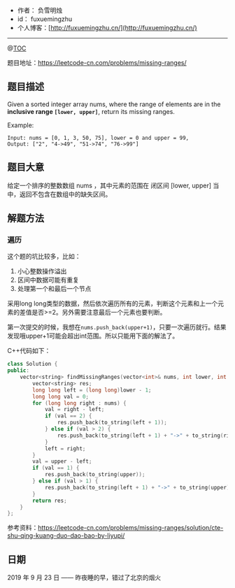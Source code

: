 - 作者：    负雪明烛
- id：      fuxuemingzhu
- 个人博客：[http://fuxuemingzhu.cn/](http://fuxuemingzhu.cn/)

---
@[TOC](目录)

题目地址：https://leetcode-cn.com/problems/missing-ranges/

## 题目描述

Given a sorted integer array nums, where the range of elements are in the **inclusive range `[lower, upper]`**, return its missing ranges.

Example:
    
    Input: nums = [0, 1, 3, 50, 75], lower = 0 and upper = 99,
    Output: ["2", "4->49", "51->74", "76->99"]


## 题目大意

给定一个排序的整数数组 nums ，其中元素的范围在 闭区间 [lower, upper] 当中，返回不包含在数组中的缺失区间。

## 解题方法

### 遍历

这个题的坑比较多，比如：

1. 小心整数操作溢出
2. 区间中数据可能有重复
3. 处理第一个和最后一个节点

采用long long类型的数据，然后依次遍历所有的元素，判断这个元素和上一个元素的差值是否>=2。另外需要注意最后一个元素也要判断。

第一次提交的时候，我想在`nums.push_back(upper+1)`，只要一次遍历就行。结果发现哦upper+1可能会超出int范围。所以只能用下面的解法了。

C++代码如下：

```cpp
class Solution {
public:
    vector<string> findMissingRanges(vector<int>& nums, int lower, int upper) {
        vector<string> res;
        long long left = (long long)lower - 1;
        long long val = 0;
        for (long long right : nums) {
            val = right - left;
            if (val == 2) {
                res.push_back(to_string(left + 1));
            } else if (val > 2) {
                res.push_back(to_string(left + 1) + "->" + to_string(right - 1));
            }
            left = right;
        }
        val = upper - left;
        if (val == 1) {
            res.push_back(to_string(upper));
        } else if (val > 1) {
            res.push_back(to_string(left + 1) + "->" + to_string(upper));
        }
        return res;
    }
};
```

参考资料：https://leetcode-cn.com/problems/missing-ranges/solution/cte-shu-qing-kuang-duo-dao-bao-by-liyupi/

## 日期

2019 年 9 月 23 日 —— 昨夜睡的早，错过了北京的烟火
